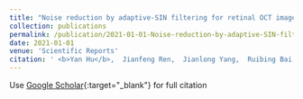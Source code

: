```yaml
---
title: "Noise reduction by adaptive-SIN filtering for retinal OCT images"
collection: publications
permalink: /publication/2021-01-01-Noise-reduction-by-adaptive-SIN-filtering-for-retinal-OCT-images
date: 2021-01-01
venue: 'Scientific Reports'
citation: ' <b>Yan Hu</b>,  Jianfeng Ren,  Jianlong Yang,  Ruibing Bai,  Jiang Liu, &quot;Noise reduction by adaptive-SIN filtering for retinal OCT images.&quot; Scientific Reports, 2021.'
---
```

Use [Google Scholar](https://scholar.google.com/scholar?q=Noise+reduction+by+adaptive+SIN+filtering+for+retinal+OCT+images){:target="_blank"} for full citation